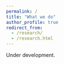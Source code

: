 ```yaml
---
permalink: /
title: "What we do"
author_profile: true
redirect_from: 
  - /research/
  - /research.html
---
```


Under development.
